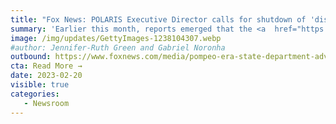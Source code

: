 ```yaml
---
title: "Fox News: POLARIS Executive Director calls for shutdown of 'disinformation' index targeting conservative news"
summary: 'Earlier this month, reports emerged that the <a  href="https://www.foxnews.com/category/politics/foreign-policy/state-department" rel="noopener" target="_blank"><u>State Department</u></a> is indirectly bankrolling a "disinformation" monitoring group that has targeted non-liberal and conservative news organizations. Now, a former special adviser to Secretary of State Mike Pompeo’s State Department says financial support for the program needs to be shut down. "Programs like this continue until there is pushback on the government’s partisan activities," POLARIS National Security executive director Gabriel Noronha, told Fox News Digital.'
image: /img/updates/GettyImages-1238104307.webp
#author: Jennifer-Ruth Green and Gabriel Noronha
outbound: https://www.foxnews.com/media/pompeo-era-state-department-advisor-calls-shutdown-disinformation-index-targeting-conservative-news?intcmp=tw_fnc
cta: Read More →
date: 2023-02-20
visible: true
categories:
   - Newsroom
---
```


